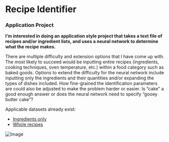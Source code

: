
# Recipe Identifier
### Application Project

**I’m interested in doing an application style project that takes a text file of recipes and/or ingredient lists, and uses a neural network to determine what the recipe makes.**

There are multiple difficulty and extension options that I have come up with. The most likely to succeed would be inputting entire recipes (ingredients, cooking techniques, oven temperature, etc.) within a food category such as baked goods. Options to extend the difficulty for the neural network include inputting only the ingredients and their quantities and/or expanding the types of dishes included. How fine-grained the identification parameters are could also be adjusted to make the problem harder or easier. Is “cake” a good enough answer or does the neural network need to specify “gooey butter cake”?



Applicable datasets already exist:

- [Ingredients only](https://www.kaggle.com/kaggle/recipe-ingredients-dataset?select=train.json) 
- [Whole recipes](https://www.kaggle.com/shuyangli94/food-com-recipes-and-user-interactions)

![Image](https://www.thespruceeats.com/thmb/Kco8yJVmHa7sh0z5sjxUeO7_Cwo=/960x0/filters:no_upscale():max_bytes(150000):strip_icc():format(webp)/australian-pavlova-recipe-256101-hero-01-f0bd5d2a3f0b4ec383fe8d16b8600bc9.jpg)
